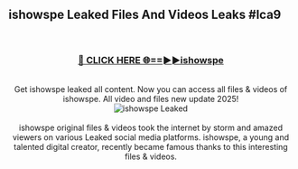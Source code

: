 ## ishowspe Leaked Files And Videos Leaks #lca9
<br>
<div align="center">
<h3><a href="https://watchclip.my.id/ishowspe" rel="nofollow">🔴 CLICK HERE 🌐==►►ishowspe</a></h3>
<br>
Get ishowspe leaked all content. Now you can access all files & videos of ishowspe. All video and files new update 2025!
<br>
<a href="https://watchclip.my.id/ishowspe" rel="nofollow" data-target="animated-image.originalLink"><img src="https://i.ibb.co.com/WyWwxjT/player-gif2.gif" alt="ishowspe Leaked" style="max-width: 100%; display: inline-block;" data-target="animated-image.originalImage"></a>
<br><br>
ishowspe original files & videos took the internet by storm and amazed viewers on various Leaked social media platforms. ishowspe, a young and talented digital creator, recently became famous thanks to this interesting files & videos.
</div>
<br>